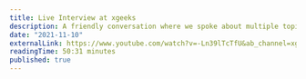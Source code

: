 ```yaml
---
title: Live Interview at xgeeks
description: A friendly conversation where we spoke about multiple topics. From being self-taught, to my thoughts on the current frontend ecosystem, and the move into venture building mode, among other things.
date: "2021-11-10"
externalLink: https://www.youtube.com/watch?v=-Ln39lTcTfU&ab_channel=xgeeks
readingTime: 50:31 minutes
published: true
---
```


